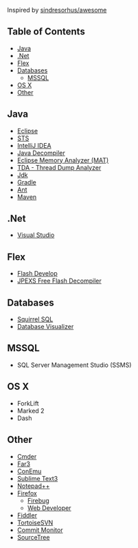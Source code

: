 
Inspired by [sindresorhus/awesome](https://github.com/sindresorhus/awesome)

## Table of Contents

- [Java](#java)
- [.Net](#.net)
- [Flex](#flex)
- [Databases](#databases)
	- [MSSQL](#mssql)
- [OS X](#os-x)
- [Other](#other)

## Java
- [Eclipse](https://www.eclipse.org/downloads/)
- [STS](http://spring.io/tools/sts/all)
- [IntelliJ IDEA](http://www.jetbrains.com/idea/download/)
- [Java Decompiler](http://jd.benow.ca/)
- [Eclipse Memory Analyzer (MAT)](http://www.eclipse.org/mat/)
- [TDA - Thread Dump Analyzer](https://java.net/projects/tda)
- [Jdk](http://www.oracle.com/technetwork/java/javase/downloads/index.html)
- [Gradle](http://www.gradle.org/)
- [Ant](https://ant.apache.org/)
- [Maven](http://maven.apache.org/)

## .Net
- [Visual Studio](https://www.visualstudio.com/)

## Flex

- [Flash Develop](http://www.flashdevelop.org/)
- [JPEXS Free Flash Decompiler](http://www.free-decompiler.com/flash/)

## Databases
- [Squirrel SQL](http://squirrel-sql.sourceforge.net)
- [Database Visualizer](https://www.dbvis.com)

## MSSQL
- SQL Server Management Studio (SSMS)

## OS X
- ForkLift
- Marked 2
- Dash

## Other
- [Cmder](http://cmder.net)
- [Far3](http://www.farmanager.com/download.php?l=en)
- [ConEmu](http://code.google.com/p/conemu-maximus5/)
- [Sublime Text3](http://www.sublimetext.com/3)
- [Notepad++](http://notepad-plus-plus.org/)
- [Firefox](http://www.mozilla.org/en-US/firefox/all/)
	- [Firebug](https://getfirebug.com/)
	- [Web Developer](https://addons.mozilla.org/en-US/firefox/addon/web-developer/)
- [Fiddler](http://www.telerik.com/download/fiddler)
- [TortoiseSVN](http://tortoisesvn.net/downloads.html)
- [Commit Monitor](http://stefanstools.sourceforge.net/CommitMonitor.html)
- [SourceTree](https://www.sourcetreeapp.com)
